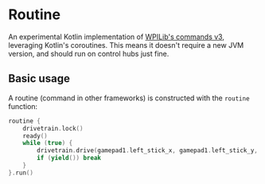 # Routine

An experimental Kotlin implementation of [WPILib's commands v3](https://github.com/wpilibsuite/allwpilib/pull/6518),
leveraging Kotlin's coroutines.
This means it doesn't require a new JVM version, and should run on control hubs just fine.

## Basic usage

A routine (command in other frameworks) is constructed with the `routine` function:
```kotlin
routine {
    drivetrain.lock()
    ready()
    while (true) {
        drivetrain.drive(gamepad1.left_stick_x, gamepad1.left_stick_y, gamepad1.right_stick_x)
        if (yield()) break
    }
}.run()
```
